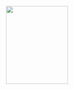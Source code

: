 <p align="center">
  <img width="166" height="208" src="https://github.com/alongenosar/Logger/blob/master/light.png">
</p>
